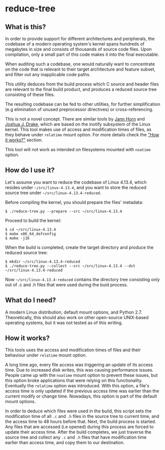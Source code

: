# reduce-tree

## What is this?

In order to provide support for different architectures and peripherals, the
codebase of a modern operating system's kernel spans hundreds of megabytes in
size and consists of thousands of source code files. Upon compilation, only a
small part of this code makes it into the final executable.

When auditing such a codebase, one would naturally want to concentrate on the
code that is relevant to their target architecture and feature subset, and
filter out any inapplicable code paths.

This utility deduces from the build process which C source and header files
are relevant to the final build product, and produces a reduced source tree
consisting of these files.

The resulting codebase can be fed to other utilities, for further simplification
(e.g elimination of unused preprocessor directives) or cross-referencing.

This is not a novel concept. There are similar tools by [Jann Horn](https://git.thejh.net/?p=cleanmysourcetree.git)
and [Joshua J. Drake](https://github.com/jduck/lk-reducer), which are based on
the inotify subsystem of the Linux kernel. This tool makes use of access and modification
times of files, as they behave under `relatime` mount option. For more details check the
["How it works?"](https://github.com/pageflt/reduce-tree#how-it-works) section.

This tool will not work as intended on filesystems mounted with `noatime`  option.


## How do I use it?

Let's assume you want to reduce the codebase of Linux 4.13.4, which resides under `~/src/linux-4.13.4`, and you want to store the reduced source tree
under `~/src/linux-4.13.4-reduced`.

Before compiling the kernel, you should prepare the files' metadata:

```
$ ./reduce-tree.py --prepare --src ~/src/linux-4.13.4
```

Proceed to build the kernel:

```
$ cd ~/src/linux-4.13.4
$ make x86_64_defconfig
$ make -j16
```

When the build is completed, create the target directory and produce the reduced source tree:

```
$ mkdir ~/src/linux-4.13.4-reduced
$ ./reduce-tree.py --collect --src ~/src/linux-4.13.4 --dst ~/src/linux-4.13.4-reduced
```

Now `~/src/linux-4.13.4-reduced` contains the directory tree consisting only out of .c and .h files
that were used during the buid process.


## What do I need?

A modern Linux distribution, default mount options, and Python 2.7. Theoretically, this should also
work on other open-source UNIX-based operating systems, but it was not tested as of this writing.


## How it works?

This tools uses the access and modification times of files and their behaviour under `relatime` mount option.

A long time ago, every file access was triggering an update of its access time. Due to increased disk writes,
this was causing performance issues. People came up with the `noatime` mount option to prevent these issues,
but this option broke applications that were relying on this functionality. Eventually the `relatime` option
was introduced. With this option, a file's access time is only updated if the previous access time was earlier
than the current modify or change time. Nowadays, this option is part of the default mount options.

In order to deduce which files were used in the build, this script sets the modification time of all `.c` and `.h`
files in the source tree to current time, and the access time to 48 hours before that. Next, the build process is
started. Any files that are accessed (i.e opened) during this process are forced to update their access time. After
the build completes, we just traverse the source tree and collect any `.c` and `.h` files that have modification time
earlier than access time, and copy them to our destination.

